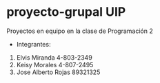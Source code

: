 # proyecto-grupal UIP
Proyectos en equipo en la clase de Programación 2
- Integrantes:
1. Elvis Miranda 4-803-2349
2. Keisy Morales 4-807-2495
3. Jose Alberto Rojas 89321325
